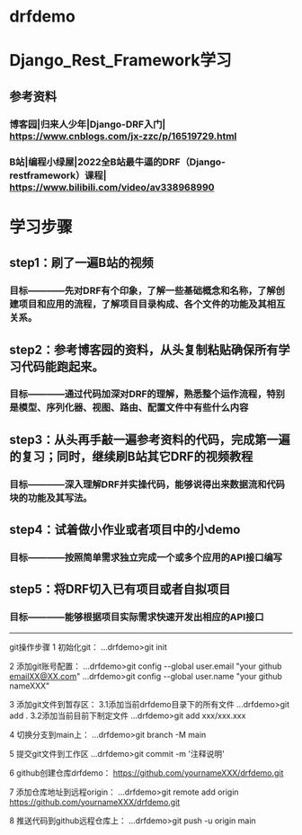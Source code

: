 # drfdemo
# Django_Rest_Framework学习
## 参考资料
### 博客园|归来人少年|Django-DRF入门| https://www.cnblogs.com/jx-zzc/p/16519729.html
### B站|编程小绿屋|2022全B站最牛逼的DRF（Django-restframework）课程| https://www.bilibili.com/video/av338968990

# 学习步骤
## step1：刷了一遍B站的视频
### 目标————先对DRF有个印象，了解一些基础概念和名称，了解创建项目和应用的流程，了解项目目录构成、各个文件的功能及其相互关系。

## step2：参考博客园的资料，从头复制粘贴确保所有学习代码能跑起来。
### 目标————通过代码加深对DRF的理解，熟悉整个运作流程，特别是模型、序列化器、视图、路由、配置文件中有些什么内容

## step3：从头再手敲一遍参考资料的代码，完成第一遍的复习；同时，继续刷B站其它DRF的视频教程
### 目标————深入理解DRF并实操代码，能够说得出来数据流和代码块的功能及其写法。

## step4：试着做小作业或者项目中的小demo
### 目标————按照简单需求独立完成一个或多个应用的API接口编写

## step5：将DRF切入已有项目或者自拟项目
### 目标————能够根据项目实际需求快速开发出相应的API接口



-----------------------------------------
git操作步骤
1 初始化git：
...drfdemo>git init

2 添加git账号配置：
...drfdemo>git config --global user.email "your github emailXX@XX.com"
...drfdemo>git config --global user.name "your github nameXXX"

3 添加git文件到暂存区：
3.1添加当前drfdemo目录下的所有文件
...drfdemo>git add .
3.2添加当前目前下制定文件
...drfdemo>git add xxx/xxx.xxx

4 切换分支到main上：
...drfdemo>git branch -M main

5 提交git文件到工作区
...drfdemo>git commit -m '注释说明'

6 github创建仓库drfdemo：
https://github.com/yournameXXX/drfdemo.git

7 添加仓库地址到远程origin：
...drfdemo>git remote add origin https://github.com/yournameXXX/drfdemo.git

8 推送代码到github远程仓库上：
...drfdemo>git push -u origin main
